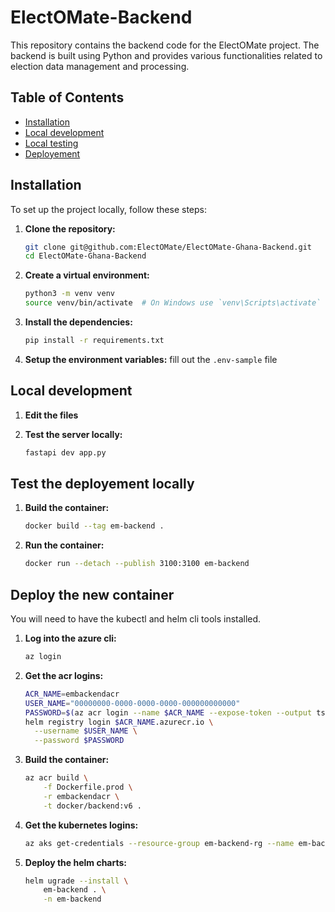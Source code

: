 # ElectOMate-Backend

This repository contains the backend code for the ElectOMate project. The backend is built using Python and provides various functionalities related to election data management and processing.

## Table of Contents

- [Installation](#installation)
- [Local development](#local-development)
- [Local testing](#test-the-deployement-locally)
- [Deployement](#deploy-the-new-container)

## Installation

To set up the project locally, follow these steps:

1. **Clone the repository:**

    ```bash
    git clone git@github.com:ElectOMate/ElectOMate-Ghana-Backend.git
    cd ElectOMate-Ghana-Backend
    ```

2. **Create a virtual environment:**

    ```bash
    python3 -m venv venv
    source venv/bin/activate  # On Windows use `venv\Scripts\activate`
    ```

3. **Install the dependencies:**

    ```bash
    pip install -r requirements.txt
    ```

4. **Setup the environment variables:** fill out the `.env-sample` file

## Local development

1. **Edit the files**
2. **Test the server locally:**

    ```bash
    fastapi dev app.py
    ```

## Test the deployement locally

1. **Build the container:**

    ```bash
    docker build --tag em-backend .
    ```

2. **Run the container:**

    ```bash
    docker run --detach --publish 3100:3100 em-backend
    ```

## Deploy the new container

You will need to have the kubectl and helm cli tools installed.

1. **Log into the azure cli:**

    ```bash
    az login
    ```

2. **Get the acr logins:**

    ```bash
    ACR_NAME=embackendacr
    USER_NAME="00000000-0000-0000-0000-000000000000"
    PASSWORD=$(az acr login --name $ACR_NAME --expose-token --output tsv --query accessToken)
    helm registry login $ACR_NAME.azurecr.io \
      --username $USER_NAME \
      --password $PASSWORD
    ```

3. **Build the container:**

    ```bash
    az acr build \
        -f Dockerfile.prod \
        -r embackendacr \
        -t docker/backend:v6 .
    ```

4. **Get the kubernetes logins:**
   ```bash
   az aks get-credentials --resource-group em-backend-rg --name em-backend-aks
   ```

5. **Deploy the helm charts:**
   ```bash
   helm ugrade --install \
       em-backend . \
       -n em-backend
   ```
